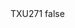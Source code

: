 <?xml version="1.0" encoding="UTF-8"?>
<CustomMetadata xmlns="http://soap.sforce.com/2006/04/metadata">
    <label>TXU271</label>
    <protected>false</protected>
</CustomMetadata>
